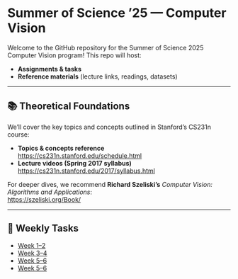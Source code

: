 # Summer of Science ’25 — Computer Vision

Welcome to the GitHub repository for the Summer of Science 2025 Computer Vision program! This repo will host:


- **Assignments & tasks**  
- **Reference materials** (lecture links, readings, datasets)

---

## 📚 Theoretical Foundations

We’ll cover the key topics and concepts outlined in Stanford’s CS231n course:

- **Topics & concepts reference**  
  https://cs231n.stanford.edu/schedule.html  
- **Lecture videos (Spring 2017 syllabus)**  
  https://cs231n.stanford.edu/2017/syllabus.html  

For deeper dives, we recommend **Richard Szeliski’s** _Computer Vision: Algorithms and Applications_:  
https://szeliski.org/Book/

---

## 📝 Weekly Tasks

- [Week 1–2](week_1-2/README.md)
- [Week 3–4](week_3-4/README.md)
- [Week 5–6](week_5-6.md)
- [Week 5–6](week_7-8.md)   


